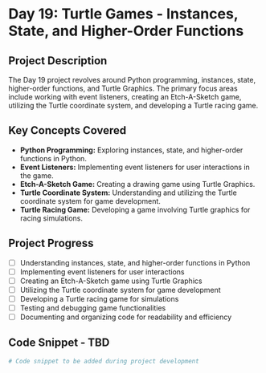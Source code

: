 # Day 19: Turtle Games - Instances, State, and Higher-Order Functions

## Project Description

The Day 19 project revolves around Python programming, instances, state, higher-order functions, and Turtle Graphics. The primary focus areas include working with event listeners, creating an Etch-A-Sketch game, utilizing the Turtle coordinate system, and developing a Turtle racing game.

## Key Concepts Covered

- **Python Programming:** Exploring instances, state, and higher-order functions in Python.
- **Event Listeners:** Implementing event listeners for user interactions in the game.
- **Etch-A-Sketch Game:** Creating a drawing game using Turtle Graphics.
- **Turtle Coordinate System:** Understanding and utilizing the Turtle coordinate system for game development.
- **Turtle Racing Game:** Developing a game involving Turtle graphics for racing simulations.

## Project Progress

- [ ] Understanding instances, state, and higher-order functions in Python
- [ ] Implementing event listeners for user interactions
- [ ] Creating an Etch-A-Sketch game using Turtle Graphics
- [ ] Utilizing the Turtle coordinate system for game development
- [ ] Developing a Turtle racing game for simulations
- [ ] Testing and debugging game functionalities
- [ ] Documenting and organizing code for readability and efficiency

## Code Snippet - TBD

```python
# Code snippet to be added during project development
